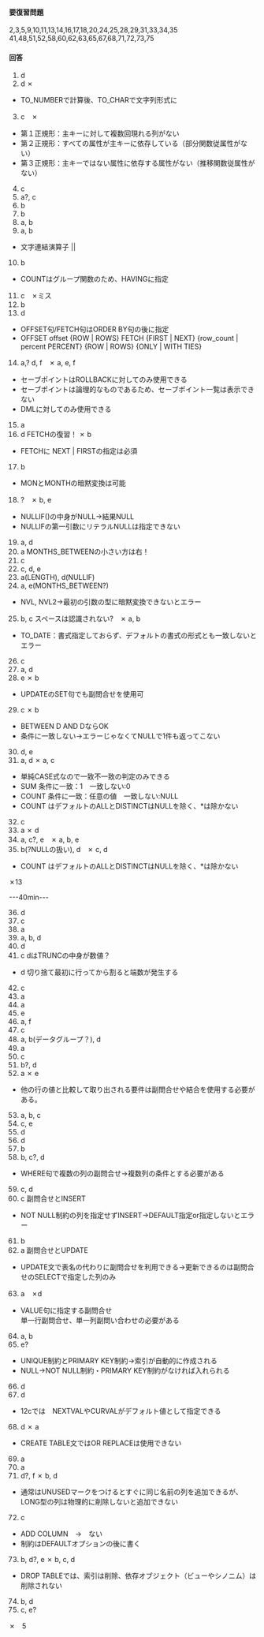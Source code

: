 #### 要復習問題

2,3,5,9,10,11,13,14,16,17,18,20,24,25,28,29,31,33,34,35
41,48,51,52,58,60,62,63,65,67,68,71,72,73,75

#### 回答

1. d
2. d ✗   
- TO_NUMBERで計算後、TO_CHARで文字列形式に
3. c　✗  
- 第１正規形：主キーに対して複数回現れる列がない
- 第２正規形：すべての属性が主キーに依存している（部分関数従属性がない）
- 第３正規形：主キーではない属性に依存する属性がない（推移関数従属性がない）
4. c
5. a?, c
6. b
7. b
8. a, b
9. a, b
- 文字連結演算子 ||
10. b
- COUNTはグループ関数のため、HAVINGに指定
11. c　✗ミス
12. b
13. d
- OFFSET句/FETCH句はORDER BY句の後に指定
- OFFSET offset {ROW | ROWS}
  FETCH {FIRST | NEXT}
        {row_count | percent PERCENT}
        {ROW | ROWS}
        {ONLY | WITH TIES}
14. a,? d, f　✗ a, e, f
- セーブポイントはROLLBACKに対してのみ使用できる
- セーブポイントは論理的なものであるため、セーブポイント一覧は表示できない
- DMLに対してのみ使用できる
15. a
16. d FETCHの復習！ ✗ b
- FETCHに NEXT | FIRSTの指定は必須 
17. b
- MONとMONTHの暗黙変換は可能
18. ?　✗ b, e
- NULLIF()の中身がNULL→結果NULL
- NULLIFの第一引数にリテラルNULLは指定できない
19. a, d
20. a MONTHS_BETWEENの小さい方は右！
21. c
22. c, d, e
23. a(LENGTH), d(NULLIF)
24. a, e(MONTHS_BETWEEN?)
- NVL, NVL2→最初の引数の型に暗黙変換できないとエラー
25. b, c スペースは認識されない?　✗ a, b
- TO_DATE：書式指定しておらず、デフォルトの書式の形式とも一致しないとエラー
26. c
27. a, d
28. e ✗ b
- UPDATEのSET句でも副問合せを使用可
29. c ✗ b
- BETWEEN D AND DならOK
- 条件に一致しない→エラーじゃなくてNULLで1件も返ってこない
30. d, e
31. a, d ✗ a, c
- 単純CASE式なので一致不一致の判定のみできる
- SUM 条件に一致：1　一致しない:0
- COUNT 条件に一致：任意の値　一致しない:NULL
- COUNT はデフォルトのALLとDISTINCTはNULLを除く、*は除かない
32. c
33. a ✗ d
34. a, c?, e　✗ a, b, e
35. b(?NULLの扱い), d　✗ c, d
- COUNT はデフォルトのALLとDISTINCTはNULLを除く、*は除かない

✗13

---40min---

36. d
37. c
38. a
39. a, b, d
40. d
41. c dはTRUNCの中身が数値？
- d 切り捨て最初に行ってから割ると端数が発生する
42. c
43. a
44. a
45. e
46. a, f
47. c
48. a, b(データグループ？), d
49. a
50. c
51. b?, d
52. a ✗ e
- 他の行の値と比較して取り出される要件は副問合せや結合を使用する必要がある。
53. a, b, c
54. c, e
55. d
56. d
57. b
58. b, c?, d
- WHERE句で複数の列の副問合せ→複数列の条件とする必要がある
59. c, d
60. c 副問合せとINSERT
- NOT NULL制約の列を指定せずINSERT→DEFAULT指定or指定しないとエラー
61. b
62. a 副問合せとUPDATE
- UPDATE文で表名の代わりに副問合せを利用できる→更新できるのは副問合せのSELECTで指定した列のみ
63. a　✗d
- VALUE句に指定する副問合せ  
  単一行副問合せ、単一列副問い合わせの必要がある
64. a, b
65. e?
- UNIQUE制約とPRIMARY KEY制約→索引が自動的に作成される
- NULL→NOT NULL制約・PRIMARY KEY制約がなければ入れられる
66. d
67. d
- 12cでは　NEXTVALやCURVALがデフォルト値として指定できる 
68. d ✗ a
- CREATE TABLE文ではOR REPLACEは使用できない
69. a
70. a
71. d?, f ✗ b, d
- 通常はUNUSEDマークをつけるとすぐに同じ名前の列を追加できるが、LONG型の列は物理的に削除しないと追加できない
72. c
- ADD COLUMN　→　ない
- 制約はDEFAULTオプションの後に書く
73. b, d?, e ✗ b, c, d
- DROP TABLEでは、索引は削除、依存オブジェクト（ビューやシノニム）は削除されない
74. b, d 
75. c, e?

✗　5